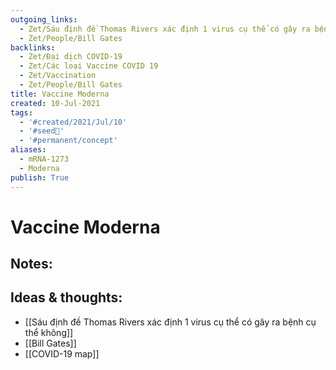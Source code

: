 ```yaml
---
outgoing_links:
  - Zet/Sáu định đề Thomas Rivers xác định 1 virus cụ thể có gây ra bệnh cụ thể không
  - Zet/People/Bill Gates
backlinks:
  - Zet/Đại dịch COVID-19
  - Zet/Các loại Vaccine COVID 19
  - Zet/Vaccination
  - Zet/People/Bill Gates
title: Vaccine Moderna
created: 10-Jul-2021
tags:
  - '#created/2021/Jul/10'
  - '#seed🥜'
  - '#permanent/concept'
aliases:
  - mRNA-1273
  - Moderna
publish: True
---
```

# Vaccine Moderna

## Notes:

## Ideas & thoughts:
- [[Sáu định đề Thomas Rivers xác định 1 virus cụ thể có gây ra bệnh cụ thể không]]
- [[Bill Gates]]
- [[COVID-19 map]]


